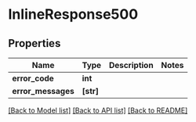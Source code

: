 # InlineResponse500


## Properties
Name | Type | Description | Notes
------------ | ------------- | ------------- | -------------
**error_code** | **int** |  | 
**error_messages** | **[str]** |  | 

[[Back to Model list]](../README.md#documentation-for-models) [[Back to API list]](../README.md#documentation-for-api-endpoints) [[Back to README]](../README.md)


